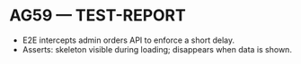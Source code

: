 # AG59 — TEST-REPORT
- E2E intercepts admin orders API to enforce a short delay.
- Asserts: skeleton visible during loading; disappears when data is shown.
